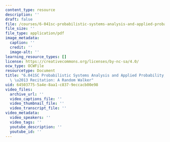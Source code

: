 ```yaml
---
content_type: resource
description: ''
draft: false
file: /courses/6-041sc-probabilistic-systems-analysis-and-applied-probability-fall-2013/645037755a4e8aa1c8379eccacb00e98_MIT6_041SCF13_Ch1_Random_Walker_300k.pdf
file_size: ''
file_type: application/pdf
image_metadata:
  caption: ''
  credit: ''
  image-alt: ''
learning_resource_types: []
license: https://creativecommons.org/licenses/by-nc-sa/4.0/
ocw_type: OCWFile
resourcetype: Document
title: "6.041SC Probabilistic Systems Analysis and Applied Probability, Fall 2013Transcript\
  \ \u2013 Recitation: A Random Walker"
uid: 64503775-5a4e-8aa1-c837-9eccacb00e98
video_files:
  archive_url: ''
  video_captions_file: ''
  video_thumbnail_file: ''
  video_transcript_file: ''
video_metadata:
  video_speakers: ''
  video_tags: ''
  youtube_description: ''
  youtube_id: ''
---
```

